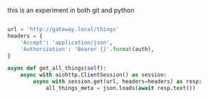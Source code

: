 this is an experiment in both git and python

```python

url = 'http://gateway.local/things'
headers = {
    'Accept': 'application/json',
    'Authorization': 'Bearer {}'.format(auth),
}

async def get_all_things(self):
    async with aiohttp.ClientSession() as session:
        async with session.get(url, headers=headers) as resp:
            all_things_meta = json.loads(await resp.text())
```
